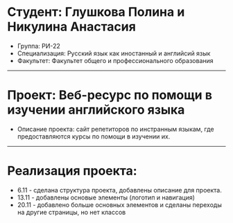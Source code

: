 # Студент: Глушкова Полина и Никулина Анастасия 
- Группа: РИ-22
- Специализация: Русский язык как иностанный и английсий язык
- Факультет: Факультет общего и профессионального образования 
---
# Проект: Веб-ресурс по помощи в изучении английского языка
- Описание проекта: сайт репетиторов по инстранным языкам, где предоставляются курсы по помощи в изучении их.
---
# Реализация проекта: 
- 6.11 - сделана структура проекта, добавлены описание для проекта. 
- 13.11 - добавлены основые элементы (логотип и навигация)
- 20.11 - добавлено больше основных элементов и сделаны переходы на другие страницы, но нет классов 
